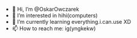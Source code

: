- 👋 Hi, I’m @OskarOwczarek
- 👀 I’m interested in hihi(computers)
- 🌱 I’m currently learning everything.i.can.use XD
- 📫 How to reach me: ig(yngkekw)
<!---
OskarOwczarek/OskarOwczarek is a ✨ special ✨ repository because its `README.md` (this file) appears on your GitHub profile.
You can click the Preview link to take a look at your changes.
--->

